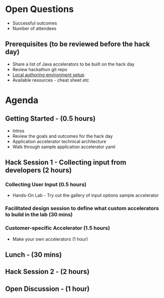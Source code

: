 # Open Questions
* Successful outcomes
* Number of attendees

## Prerequisites (to be reviewed before the hack day)	
* Share a list of Java accelerators to be built on the hack day
* Review hackathon git repo
* [Local authoring environment setup](local-authoring.md)
* Available resources - cheat sheet etc	

# Agenda
## Getting Started - (0.5 hours)
* Intros
* Review the goals and outcomes for the hack day
* Application accelerator technical architecture 
* Walk through sample application accelerator yaml
## Hack Session 1 - Collecting input from developers (2 hours)
### Collecting User Input (0.5 hours)
* Hands-On Lab - Try out the gallery of input options sample accelerator
### Facilitated design session to define what custom accelerators to build in the lab (30 mins)
### Customer-specific Accelerator (1.5 hours)
* Make your own accelerators (1 hour)
## Lunch - (30 mins)
## Hack Session 2 - (2 hours)
## Open Discussion - (1 hour)

